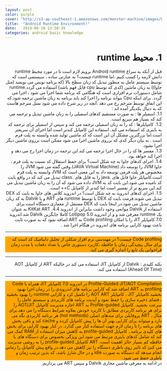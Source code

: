 ```yaml
---
layout: post
color: purple
cover: "http://s3-ap-southeast-1.amazonaws.com/monster-machine/images/horssghonr-1436272011-Midas.jpg"
title:  "Android Runtime Environment!"
date:   2019-06-18 13:50:39
categories: android basic knowledge
---
```

<h1 dir="rtl" align="right">
 1. محیط runtime
</h1>
<div dir="rtl" align="right">
قبل از آنکه به سراغ Android runtime برویم لازم است تا در مورد محیط runtime دانش لازمه را کسب کنیم .اما runtime چیست؟
به عبارتی ساده ، سیستمی است که توسط سیستم عامل به منظور تبدیل کد زبان سطح بالا (که برنامه نویس می نویسد (مثل جاوا)) به زبان ماشین (کدی که توسط cpu قابل فهم باشد) استفاده می گردد.runtime شامل دستورات نرم افزاری است که هنگامی که برنامه شما اجرا می شود ، اجرا می گردد. برای اینکه Cpu بتواند برنامه را اجرا کند باید برنامه به زبان ماشین ترجمه شود.که این اتفاق توسط مترجم رخ می دهد .آنچه در زیر شرح داده می شود نسل مترجم هاست که به دنبال یکدیگر آمده اند :
</div>
<div dir="rtl" align="right">
1.1.	اسمبلر ها :
به صورت مستقیم کدهای اسمبلی را به زبان ماشین تبدیل و ترجمه می کند که بسیار هم سریع است.
</div>
<div dir="rtl" align="right">
1.2.	کامپایلرها :
کد را به زبان اسمبلی ترجمه می کند و سپس از اسمبلر برای ترجمه کد به باینری کد استفاده می کند. استفاده این کامپایل کندتر است اما اجرای آن سریعتر است.اما بزرگترین مشکل آن این است که کد ماشین تولید شده وابسته به پلت فرم است . به بیان دیگر کدی که برروی ماشین اجرا می شود ممکن است برروی ماشین دیگر اجرا نشود.
</div>
<div dir="rtl" align="right">
1.3.	مفسر ها
کد را در حال اجرا ترجمه می کند.این ترجمه در زمان اجرا رخ می دهد و اجرا کند خواهد بود.
</div>
<div dir="rtl" align="right">
1.4.	اجرای کدهای جاوا  به چه شکل است؟
برای حفظ استقلال کد نسبت به پلت فرم ، جاوا JVM را توسعه داد (JAVA Virtual Machine).وقتی گفته می شود JVM را مخصوص هر پلت فرمی توسعه داد به این معنی است که JVM وابسته به پلت فرم است.کامپایلر جاوا  فایل های .java را به فایل های .class تبدیل می کند که در واقع بایت کد نامیده می شود.این بایت کد به JVM داده می شود که آن را به زبان ماشین تبدیل می کند.این سریع تر از تفسیر است اما کندتر از کامپایل C++ است.
</div>
<div dir="rtl" align="right">
1.5.	اجرای کدهای اندروید به چه شکل است؟
در اندروید کلاس های جاوا به بایت کد DEX تبدیل می شوند.فرمت بایت کد DEX یا توسط runtime های ART و یا Dalvik به کد زبان ماشین تبدیل می شود.در اینجا بایت کد DEX مستقل از معماری دستگاه است.برای استفاده از Dalvik موانعی وجود داشت بنابراین از اندروید 4.4. KitKat ART به عنوان یک runtime معرفی شد و و از اندروید 5.0 Lollipop کاملا جایگزین Dalvik شد.اندروید 7.0 کامپایلر JIT را با امکان Code profiling به ART اضافه نمود که به صورت ثابت باعث بهبود کارایی برنامه های اندروید در هنگام اجرا شد .
</div>
<hr>
<div dir="rtl" align="right" style=" background-color: orange">
 Code profiling چیست؟
در مهندسی نرم افزار شکلی از تحلیل داینامیک کد است که برای مثال پیچیدگی زمان یا حافظه ،کاربرد دستوری خاص یا تعداد دفعات یا مدت زمان فراخوانی یک تابع را اندازه گیری می کند.
</div>
<hr>
<div dir="rtl" align="right">
نکته کلیدی : Dalvik از کامپایل JIT استفاده می کند در حالیکه ART از کامپایل AOT (Ahead Of Time) استفاده می کند.
</div>
<hr>
<div dir="rtl" align="right" style=" background-color: orange">
Profile-Guided JIT/AOT Compilation
در اندروید 7.0 کامپایلر JIT همراه با Code profiling به ART اضافه شد که کارایی برنامه های اندرویدی را در زمان اجرا بهبود بخشید.کامپایلر JIT ، کامپایلر AOT ART را تکمیل کرد و کارایی runtime را بهبود بخشید ، فضای ذخیره سازی را حفظ نمود و آپدیت برنامه های کاربردی و سیستم عامل را سرعت بخشید.
کامپایل Profile-guided به ART اجازه مدیریت کامپایل AOT/JIT را برای هر برنامه کاربردی مطابق با کاربرد خودش بعلاوه شرایط دستگاه را می دهد.برای مثال ، ART پروفایلی برای متدهای اصلی (hot methods) هر برنامه کاربردی نگه می دارد و میتواند برای کارایی بهتر آن ها را پیش کامپایل کرده و cache کند و باقی بخش های برنامه را تا زمان لازم جهت استفاده کنار می گذارد.
در کنار بهبود کارایی برای بخش های کلیدی برنامه ، کامپایل profile-guided به کاهش میزان استفاده از RAM کمک می کند که شامل کدهای باینری مرتبط می شود.این ویژگی بخصوص برای دستگاه های با حافظه کم بسیار حائز اهمیت است.
ART کامپایل profile-guided را به روشی مدیریت می کنئ که تاثیر روی باطری دستگاه را نیز کاهش می دهد.در واقع پیش کامپایل را زمانی انجام میدهد که دستگاه به صورت idle و در حال شارژ باشد، که بدین ترتیب زمان و باطری حفظ می شود. 
</div>

<div dir="rtl" align="right">
در ادامه به معرفی ماشین مجازی Dalvik و سپس ART می پردازیم.
</div>